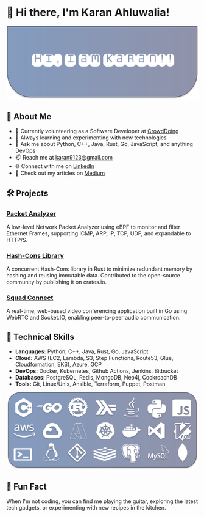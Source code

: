 # 👋 Hi there, I'm Karan Ahluwalia!

![Profile Banner](Hero.svg)

## 🚀 About Me

- 🔭 Currently volunteering as a Software Developer at [CrowdDoing](https://www.crowddoing.world/)
- 🌱 Always learning and experimenting with new technologies
- 💬 Ask me about Python, C++, Java, Rust, Go, JavaScript, and anything DevOps
- 📫 Reach me at [karan9123@gmail.com](mailto:karan9123@gmail.com)
- 🌐 Connect with me on [LinkedIn](http://linkedin.com/in/karanSahluwalia)
- 📝 Check out my articles on [Medium](https://medium.com/@karan9123)

## 🛠️ Projects

### [Packet Analyzer](https://github.com/karan9123/Packet-Analyzer)
A low-level Network Packet Analyzer using eBPF to monitor and filter Ethernet Frames, supporting ICMP, ARP, IP, TCP, UDP, and expandable to HTTP/S.

### [Hash-Cons Library](https://crates.io/crates/hash_cons)
A concurrent Hash-Cons library in Rust to minimize redundant memory by hashing and reusing immutable data. Contributed to the open-source community by publishing it on crates.io.

### [Squad Connect](https://github.com/karan9123/squad-connect)
A real-time, web-based video conferencing application built in Go using WebRTC and Socket.IO, enabling peer-to-peer audio communication.

## 🧰 Technical Skills

- **Languages:** Python, C++, Java, Rust, Go, JavaScript
- **Cloud:** AWS (EC2, Lambda, S3, Step Functions, Route53, Glue, Cloudformation, EKS), Azure, GCP
- **DevOps:** Docker, Kubernetes, Github Actions, Jenkins, Bitbucket
- **Databases:** PostgreSQL, Redis, MongoDB, Neo4j, CockroachDB
- **Tools:** Git, Linux/Unix, Ansible, Terraform, Puppet, Postman

<p align="center">
    <img src="tech.svg" width=500>
</p>

## 🎨 Fun Fact

When I'm not coding, you can find me playing the guitar, exploring the latest tech gadgets, or experimenting with new recipes in the kitchen.